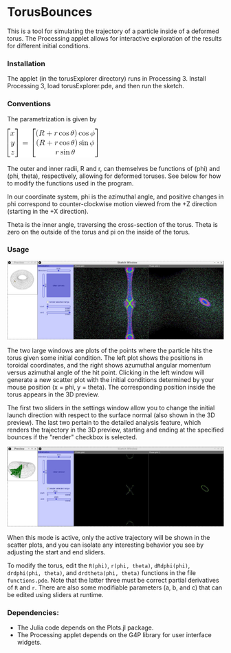 # TorusBounces

This is a tool for simulating the trajectory of a particle inside of a deformed torus. The Processing applet allows for interactive exploration of the results for different initial conditions.

### Installation

The applet (in the torusExplorer directory) runs in Processing 3. Install Processing 3, load torusExplorer.pde, and then run the sketch.

### Conventions

The parametrization is given by

![parametrization](images/math.gif)

The outer and inner radii, R and r, can themselves be functions of (phi) and (phi, theta), respectively, allowing for deformed toruses. See below for how to modify the functions used in the program.

In our coordinate system, phi is the azimuthal angle, and positive changes in phi correspond to counter-clockwise motion viewed from the +Z direction (starting in the +X direction).

Theta is the inner angle, traversing the cross-section of the torus. Theta is zero on the outside of the torus and pi on the inside of the torus.


### Usage

![some scatter plots layered over each other](images/applet_screenshot3.jpg)

The two large windows are plots of the points where the particle hits the torus given some initial condition. The left plot shows the positions in toroidal coordinates, and the right shows azumuthal angular momentum versus azimuthal angle of the hit point. Clicking in the left window will generate a new scatter plot with the initial conditions determined by your mouse position (x = phi, y = theta). The corresponding position inside the torus appears in the 3D preview.

The first two sliders in the settings window allow you to change the initial launch direction with respect to the surface normal (also shown in the 3D preview). The last two pertain to the detailed analysis feature, which renders the trajectory in the 3D preview, starting and ending at the specified bounces if the "render" checkbox is selected.

![rendering feature](images/applet_screenshot4.jpg)

When this mode is active, only the active trajectory will be shown in the scatter plots, and you can isolate any interesting behavior you see by adjusting the start and end sliders.

To modify the torus, edit the `R(phi)`, `r(phi, theta)`, `dRdphi(phi)`, `drdphi(phi, theta)`, and `drdtheta(phi, theta)` functions in the file `functions.pde`. Note that the latter three must be correct partial derivatives of `R` and `r`. There are also some modifiable parameters (a, b, and c) that can be edited using sliders at runtime.

### Dependencies:
- The Julia code depends on the Plots.jl package.
- The Processing applet depends on the G4P library for user interface widgets.
